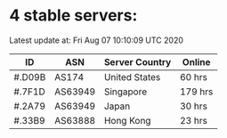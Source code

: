 # 4 stable servers:

Latest update at: Fri Aug 07 10:10:09 UTC 2020

| ID | ASN | Server Country | Online |
| -- | --- | -------------- | ------ |
| #.D09B | AS174 | United States | 60 hrs |
| #.7F1D | AS63949 | Singapore | 179 hrs |
| #.2A79 | AS63949 | Japan | 30 hrs |
| #.33B9 | AS63888 | Hong Kong | 23 hrs |

